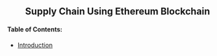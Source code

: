 <center><h2>
	Supply Chain Using Ethereum Blockchain
</h2></center>

<h4>
	Table of Contents:
</h4>

<ul>
	<li> <a href="#intro">Introduction </a></li>
</ul>